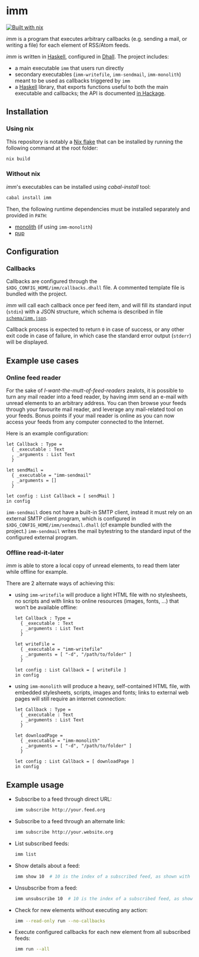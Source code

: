 # imm

[![Built with nix](https://builtwithnix.org/badge.svg)](https://builtwithnix.org)

*imm* is a program that executes arbitrary callbacks (e.g. sending a mail, or writing a file) for each element of RSS/Atom feeds.

*imm* is written in [Haskell][2], configured in [Dhall][3]. The project includes:

- a main executable `imm` that users run directly
- secondary executables (`imm-writefile`, `imm-sendmail`, `imm-monolith`) meant to be used as callbacks triggered by `imm`
- a [Haskell][2] library, that exports functions useful to both the main executable and callbacks; the API is documented [in Hackage][1].

## Installation

### Using nix

This repository is notably a [Nix flake][flakes] that can be installed by running the following command at the root folder:
```bash
nix build
```

### Without nix

*imm*'s executables can be installed using *cabal-install* tool:
```bash
cabal install imm
```

Then, the following runtime dependencies must be installed separately and provided in `PATH`:
- [monolith](https://github.com/Y2Z/monolith) (if using `imm-monolith`)
- [pup](https://github.com/ericchiang/pup)

## Configuration

### Callbacks

Callbacks are configured through the `$XDG_CONFIG_HOME/imm/callbacks.dhall` file. A commented template file is bundled with the project.

*imm* will call each callback once per feed item, and will fill its standard input (`stdin`) with a JSON structure, which schema is described in file [`schema/imm.json`](schema/imm.json).

Callback process is expected to return `0` in case of success, or any other exit code in case of failure, in which case the standard error output (`stderr`) will be displayed.


## Example use cases

### Online feed reader

For the sake of *I-want-the-mutt-of-feed-readers* zealots, it is possible to turn any mail reader into a feed reader, by having *imm* send an e-mail with unread elements to an arbitrary address.
You can then browse your feeds through your favourite mail reader, and leverage any mail-related tool on your feeds.
Bonus points if your mail reader is online as you can now access your feeds from any computer connected to the Internet.

Here is an example configuration:
```dhall
let Callback : Type =
  { _executable : Text
  , _arguments : List Text
  }

let sendMail =
  { _executable = "imm-sendmail"
  , _arguments = []
  }

let config : List Callback = [ sendMail ]
in config
```

`imm-sendmail` does not have a built-in SMTP client, instead it must rely on an external SMTP client program, which is configured in `$XDG_CONFIG_HOME/imm/sendmail.dhall` (cf example bundled with the project.) `imm-sendmail` writes the mail bytestring to the standard input of the configured external program.

### Offline read-it-later

*imm* is able to store a local copy of unread elements, to read them later while offline for example.

There are 2 alternate ways of achieving this:
- using `imm-writefile` will produce a light HTML file with no stylesheets, no scripts and with links to online resources (images, fonts, ...) that won't be available offline:
  ```dhall
  let Callback : Type =
    { _executable : Text
    , _arguments : List Text
    }

  let writeFile =
    { _executable = "imm-writefile"
    , _arguments = [ "-d", "/path/to/folder" ]
    }

  let config : List Callback = [ writeFile ]
  in config
  ```
- using `imm-monolith` will produce a heavy, self-contained HTML file, with embedded stylesheets, scripts, images and fonts; links to external web pages will still require an internet connection:
  ```dhall
  let Callback : Type =
    { _executable : Text
    , _arguments : List Text
    }

  let downloadPage =
    { _executable = "imm-monolith"
    , _arguments = [ "-d", "/path/to/folder" ]
    }

  let config : List Callback = [ downloadPage ]
  in config
  ```


## Example usage

- Subscribe to a feed through direct URL:
  ```bash
  imm subscribe http://your.feed.org
  ```

- Subscribe to a feed through an alternate link:
  ```bash
  imm subscribe http://your.website.org
  ```

- List subscribed feeds:
  ```bash
  imm list
  ```

- Show details about a feed:
  ```bash
  imm show 10  # 10 is the index of a subscribed feed, as shown with `imm list`
  ```

- Unsubscribe from a feed:
  ```bash
  imm unsubscribe 10  # 10 is the index of a subscribed feed, as shown with `imm list`
  ```

- Check for new elements without executing any action:
  ```bash
  imm --read-only run --no-callbacks
  ```

- Execute configured callbacks for each new element from all subscribed feeds:
  ```bash
  imm run --all
  ```

[1]: http://hackage.haskell.org/package/imm
[2]: https://www.haskell.org
[3]: https://dhall-lang.org/
[flakes]: https://nixos.wiki/wiki/Flakes
